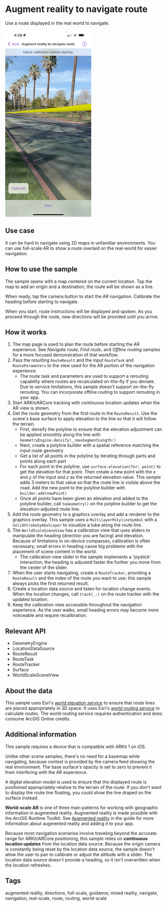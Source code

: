 # Augment reality to navigate route

Use a route displayed in the real world to navigate.

![Image of augment reality to navigate route sample](augment-reality-to-navigate-route.png)

## Use case

It can be hard to navigate using 2D maps in unfamiliar environments. You can use full-scale AR to show a route overlaid on the real-world for easier navigation.

## How to use the sample

The sample opens with a map centered on the current location. Tap the map to add an origin and a destination; the route will be shown as a line.

When ready, tap the camera button to start the AR navigation. Calibrate the heading before starting to navigate.

When you start, route instructions will be displayed and spoken. As you proceed through the route, new directions will be provided until you arrive.

## How it works

1. The map page is used to plan the route before starting the AR experience. See *Navigate route*, *Find route*, and *Offline routing* samples for a more focused demonstration of that workflow.
2. Pass the resulting `RouteResult` and the input `RouteTask` and `RouteParameters` to the view used for the AR portion of the navigation experience.
    * The route task and parameters are used to support a rerouting capability where routes are recalculated on-the-fly if you deviate. Due to service limitations, this sample doesn't support on-the-fly rerouting. You can incorporate offline routing to support rerouting in your app.
3. Start ARKit/ARCore tracking with continuous location updates when the AR view is shown.
4. Get the route geometry from the first route in the `RouteResult`. Use the scene's base surface to apply elevation to the line so that it will follow the terrain.
    * First, densify the polyline to ensure that the elevation adjustment can be applied smoothly along the line with `GeometryEngine.densify(_:maxSegmentLength:)`
    * Next, create a polyline builder with a spatial reference matching the input route geometry
    * Get a list of all points in the polyline by iterating through parts and points along each part
    * For each point in the polyline, use `surface.elevation(for: point)` to get the elevation for that point. Then create a new point with the *x* and *y* of the input and *z* as the returned elevation value. This sample adds 3 meters to that value so that the route line is visible above the road. Add the new point to the polyline builder with `builder.add(newPoint)`
    * Once all points have been given an elevation and added to the polyline builder, call `toGeometry()` on the polyline builder to get the elevation-adjusted route line.
5. Add the route geometry to a graphics overlay and add a renderer to the graphics overlay. This sample uses a `MultilayerPolylineSymbol` with a `SolidStrokeSymbolLayer` to visualize a tube along the route line.
6. The `WorldScaleSceneView` has a calibration view that uses sliders to manipulate the heading (direction you are facing) and elevation. Because of limitations in on-device compasses, calibration is often necessary; small errors in heading cause big problems with the placement of scene content in the world.
    * The calibration view slider in the sample implements a 'joystick' interaction; the heading is adjusted faster the further you move from the center of the slider.
7. When the user starts navigating, create a `RouteTracker`, providing a `RouteResult` and the index of the route you want to use; this sample always picks the first returned result.
8. Create a location data source and listen for location change events. When the location changes, call `track(_:)` on the route tracker with the updated location.
9. Keep the calibration view accessible throughout the navigation experience. As the user walks, small heading errors may become more noticeable and require recalibration.

## Relevant API

* GeometryEngine
* LocationDataSource
* RouteResult
* RouteTask
* RouteTracker
* Surface
* WorldScaleSceneView

## About the data

This sample uses Esri's [world elevation service](https://elevation3d.arcgis.com/arcgis/rest/services/WorldElevation3D/Terrain3D/ImageServer) to ensure that route lines are placed appropriately in 3D space. It uses Esri's [world routing service](https://www.arcgis.com/home/item.html?id=1feb41652c5c4bd2ba5c60df2b4ea2c4) to calculate routes. The world routing service requires authentication and does consume ArcGIS Online credits.

## Additional information

This sample requires a device that is compatible with ARKit 1 on iOS.

Unlike other scene samples, there's no need for a basemap while navigating, because context is provided by the camera feed showing the real environment. The base surface's opacity is set to zero to prevent it from interfering with the AR experience.

A digital elevation model is used to ensure that the displayed route is positioned appropriately relative to the terrain of the route. If you don't want to display the route line floating, you could show the line draped on the surface instead.

**World-scale AR** is one of three main patterns for working with geographic information in augmented reality. Augmented reality is made possible with the ArcGIS Runtime Toolkit. See [Augmented reality](https://developers.arcgis.com/ios/scenes-3d/display-scenes-in-augmented-reality/) in the guide for more information about augmented reality and adding it to your app.

Because most navigation scenarios involve traveling beyond the accurate range for ARKit/ARCore positioning, this sample relies on **continuous location updates** from the location data source. Because the origin camera is constantly being reset by the location data source, the sample doesn't allow the user to pan to calibrate or adjust the altitude with a slider. The location data source doesn't provide a heading, so it isn't overwritten when the location refreshes.

## Tags

augmented reality, directions, full-scale, guidance, mixed reality, navigate, navigation, real-scale, route, routing, world-scale
